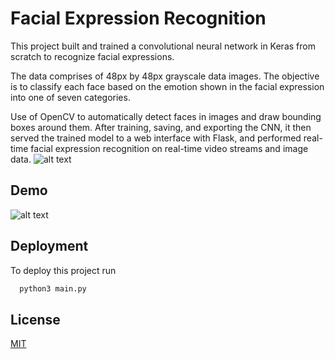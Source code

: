 
# Facial Expression Recognition

This project built and trained a convolutional neural network in Keras from scratch to recognize facial expressions. 

The data comprises of 48px by 48px grayscale data images. The objective is to classify each face based on the emotion shown in the facial expression into one of seven categories. 

Use of OpenCV to automatically detect faces in images and draw bounding boxes around them. After training, saving, and exporting the CNN, it then served the trained model to a web interface with Flask, and performed real-time facial expression recognition on real-time video streams and image data.
![alt text](https://github.com/XiaoSanchez/Facial_Expression_Recognition/blob/main/output.png?raw=true)

## Demo

![alt text](https://github.com/XiaoSanchez/Facial_Expression_Recognition/blob/main/demo.gif?raw=true)

## Deployment

To deploy this project run

```bash
  python3 main.py
```





## License

[MIT](https://choosealicense.com/licenses/mit/)

